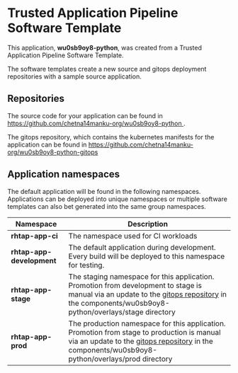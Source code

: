 # Trusted Application Pipeline Software Template

This application, **wu0sb9oy8-python**, was created from a Trusted Application Pipeline Software Template.

The software templates create a new source and gitops deployment repositories with a sample source application. 

## Repositories

The source code for your application can be found in [https://github.com/chetna14manku-org/wu0sb9oy8-python ](https://github.com/chetna14manku-org/wu0sb9oy8-python ).
 
The gitops repository, which contains the kubernetes manifests for the application can be found in 
[https://github.com/chetna14manku-org/wu0sb9oy8-python-gitops ](https://github.com/chetna14manku-org/wu0sb9oy8-python-gitops ) 

## Application namespaces 

The default application will be found in the following namespaces. Applications can be deployed into unique namespaces or multiple software templates can also bet generated into the same group namespaces.  

|  Namespace   |  Description   |  
| -------- | -------- |
| **rhtap-app-ci** | The namespace used for CI workloads |
| **rhtap-app-development** | The default application during development. Every build will be deployed to this namespace for testing. |
| **rhtap-app-stage** | The staging namespace for this application. Promotion from development to stage is manual via an update to the [gitops repository](https://github.com/chetna14manku-org/wu0sb9oy8-python-gitops ) in the components/wu0sb9oy8-python/overlays/stage directory |
| **rhtap-app-prod** | The production namespace for this application. Promotion from stage to production is manual via an update to the [gitops repository](https://github.com/chetna14manku-org/wu0sb9oy8-python-gitops ) in the components/wu0sb9oy8-python/overlays/prod directory |